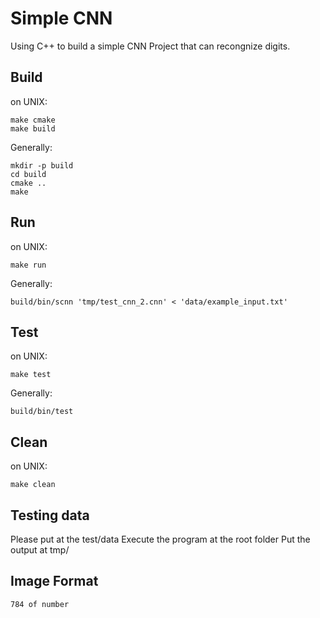 Simple CNN
===

Using C++ to build a simple CNN Project that can recongnize digits.

Build
---
on UNIX:
```
make cmake
make build
```

Generally:
```
mkdir -p build
cd build
cmake ..
make
```

Run
---
on UNIX:
```
make run
```

Generally:
```
build/bin/scnn 'tmp/test_cnn_2.cnn' < 'data/example_input.txt'
```

Test
---
on UNIX:
```
make test
```

Generally:
```
build/bin/test
```

Clean
---
on UNIX:
```
make clean
```


Testing data
---
Please put at the test/data
Execute the program at the root folder
Put the output at tmp/

Image Format
---
```
784 of number
```